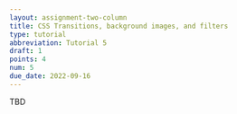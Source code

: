 ```yaml
---
layout: assignment-two-column
title: CSS Transitions, background images, and filters
type: tutorial
abbreviation: Tutorial 5
draft: 1
points: 4
num: 5
due_date: 2022-09-16
---
```

TBD